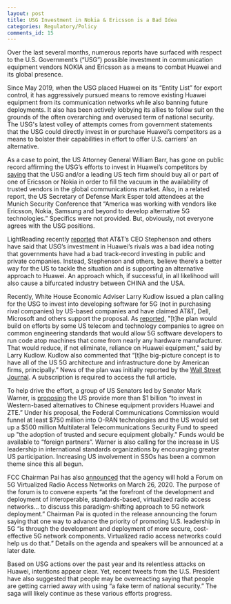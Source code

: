 ```yaml
---
layout: post
title: USG Investment in Nokia & Ericsson is a Bad Idea
categories: Regulatory/Policy
comments_id: 15
---
```


Over the last several months, numerous reports have surfaced with respect to the U.S. Government’s (“USG”) possible investment in communication equipment vendors NOKIA and Ericsson as a means to combat Huawei and its global presence.

Since May 2019, when the USG placed Huawei on its “Entity List” for export control, it has aggressively pursued means to remove existing Huawei equipment from its communication networks while also banning future deployments.  It also has been actively lobbying its allies to follow suit on the grounds of the often overarching and overused term of national security.  The USG's latest volley of attempts comes from government statements that the USG could directly invest in or purchase Huawei’s competitors as a means to bolster their capabilities in effort to offer U.S. carriers’ an alternative.

As a case to point, the US Attorney General William Barr, has gone on public record affirming the USG’s efforts to invest in Huawei’s competitors by [saying](https://www.justice.gov/opa/speech/attorney-general-william-p-barr-delivers-keynote-address-department-justices-china) that the USG and/or a leading US tech firm should buy all or part of one of Ericsson or Nokia in order to fill the vacuum in the availability of trusted vendors in the global communications market.  Also, in a related report, the US Secretary of Defense Mark Esper told attendees at the Munich Security Conference that “America was working with vendors like Ericsson, Nokia, Samsung and beyond to develop alternative 5G technologies.”  Specifics were not provided.  But, obviously, not everyone agrees with the USG positions.

LightReading recently [reported](https://www.lightreading.com/security/atandt-ceo-says-us-govt-investment-into-nokia-ericsson-is-a-bad-idea/d/d-id/757371?itc=lrnewsletter_lrdaily&utm_source=lrnewsletter_lrdaily&utm_medium=email&utm_campaign=02072020) that AT&T’s CEO Stephenson and others have said that USG’s investment in Huawei’s rivals was a bad idea noting that governments have had a bad track-record investing in public and private companies.  Instead, Stephenson and others, believe there’s a better way for the US to tackle the situation and is supporting an alternative approach to Huawei.  An approach which, if successful, in all likelihood will also cause a bifurcated industry between CHINA and the USA.

Recently, White House Economic Adviser Larry Kudlow issued a plan calling for the USG to invest into developing software for 5G (not in purchasing rival companies) by US-based companies and have claimed AT&T, Dell, Microsoft and others support the proposal.  As [reported](https://www.theverge.com/2020/2/5/21124888/us-5g-huawei-white-house-trump-china-alternative-telecom-standard), "[t]he plan would build on efforts by some US telecom and technology companies to agree on common engineering standards that would allow 5G software developers to run code atop machines that come from nearly any hardware manufacturer. That would reduce, if not eliminate, reliance on Huawei equipment," said by Larry Kudlow.  Kudlow also commented that “[t]he big-picture concept is to have all of the US 5G architecture and infrastructure done by American firms, principally.”  News of the plan was initially reported by the [Wall Street Journal](https://www.wsj.com/articles/u-s-pushing-effort-to-develop-5g-alternative-to-huawei-11580831592?mod=breakingnews).  A subscription is required to access the full article.

To help drive the effort, a group of US Senators led by Senator Mark Warner, is [proposing](https://www.warner.senate.gov/public/index.cfm/2020/1/national-security-senators-introduce-bipartisan-legislation-to-develop-5g-alternatives-to-huawei) the US provide more than $1 billion “to invest in Western-based alternatives to Chinese equipment providers Huawei and ZTE.”  Under his proposal, the Federal Communications Commission would funnel at least $750 million into O-RAN technologies and the US would set up a $500 million Multilateral Telecommunications Security Fund to speed up "the adoption of trusted and secure equipment globally."  Funds would be available to “foreign partners”.  Warner is also calling for the increase in US leadership in international standards organizations by encouraging greater US participation.  Increasing US involvement in SSOs has been a common theme since this all begun.

FCC Chairman Pai has also [announced](https://docs.fcc.gov/public/attachments/DOC-362593A1.pdf) that the agency will hold a Forum on 5G Virtualized Radio Access Networks on March 26, 2020.  The purpose of the forum is to convene experts “at the forefront of the development and deployment of interoperable, standards-based, virtualized radio access networks…  to discuss this paradigm-shifting approach to 5G network deployment.”  Chairman Pai is quoted in the release announcing the forum saying that one way to advance the priority of promoting U.S. leadership in 5G “is through the development and deployment of more secure, cost-effective 5G network components. Virtualized radio access networks could help us do that.”  Details on the agenda and speakers will be announced at a later date.

Based on USG actions over the past year and its relentless attacks on Huawei, intentions appear clear. Yet, recent tweets from the U.S. President have also suggested that people may be overreacting saying that people are getting carried away with using “a fake term of national security.”   The saga will likely continue as these various efforts progress.
